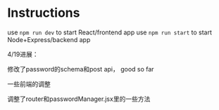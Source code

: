 # Instructions

use `npm run dev` to start React/frontend app
use `npm run start` to start Node+Express/backend app

4/19进展： 

修改了password的schema和post api， good so far

一些前端的调整

调整了router和passwordManager.jsx里的一些方法
